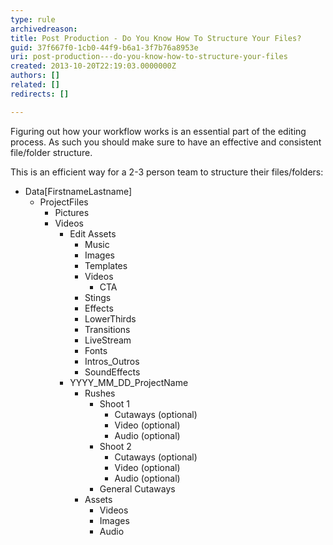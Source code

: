 ```yaml
---
type: rule
archivedreason: 
title: Post Production - Do You Know How To Structure Your Files?
guid: 37f667f0-1cb0-44f9-b6a1-3f7b76a8953e
uri: post-production---do-you-know-how-to-structure-your-files
created: 2013-10-20T22:19:03.0000000Z
authors: []
related: []
redirects: []

---
```


Figuring out how your workflow works is an essential part of the editing process. As such you should make sure to have an effective and consistent file/folder structure. 
<!--endintro-->

This is an efficient way for a 2-3 person team to structure their files/folders:



* Data[FirstnameLastname]
    * ProjectFiles
        * Pictures
        * Videos
            * Edit Assets
                * Music
                * Images
                * Templates
                * Videos
                    * CTA
                * Stings
                * Effects
                * LowerThirds
                * Transitions
                * LiveStream
                * Fonts
                * Intros\_Outros
                * SoundEffects
            * YYYY\_MM\_DD\_ProjectName
                * Rushes
                    * Shoot 1
                        * Cutaways (optional)
                        * Video (optional)
                        * Audio (optional)
                    * Shoot 2
                        * Cutaways (optional)
                        * Video (optional)
                        * Audio (optional)
                    * General Cutaways
                * Assets
                    * Videos
                    * Images
                    * Audio
